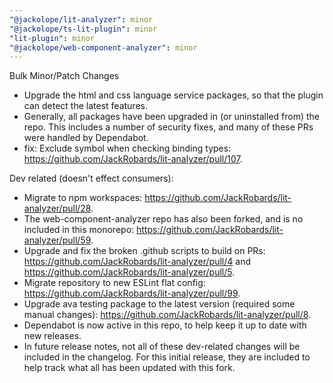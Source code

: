 ```yaml
---
"@jackolope/lit-analyzer": minor
"@jackolope/ts-lit-plugin": minor
"lit-plugin": minor
"@jackolope/web-component-analyzer": minor
---
```


Bulk Minor/Patch Changes

- Upgrade the html and css language service packages, so that the plugin can detect the latest features.
- Generally, all packages have been upgraded in (or uninstalled from) the repo. This includes a number of security fixes, and many of these PRs were handled by Dependabot.
- fix: Exclude symbol when checking binding types: https://github.com/JackRobards/lit-analyzer/pull/107.

Dev related (doesn't effect consumers):

- Migrate to npm workspaces: https://github.com/JackRobards/lit-analyzer/pull/28.
- The web-component-analyzer repo has also been forked, and is no included in this monorepo: https://github.com/JackRobards/lit-analyzer/pull/59.
- Upgrade and fix the broken .github scripts to build on PRs: https://github.com/JackRobards/lit-analyzer/pull/4 and https://github.com/JackRobards/lit-analyzer/pull/5.
- Migrate repository to new ESLint flat config: https://github.com/JackRobards/lit-analyzer/pull/99.
- Upgrade ava testing package to the latest version (required some manual changes): https://github.com/JackRobards/lit-analyzer/pull/8.
- Dependabot is now active in this repo, to help keep it up to date with new releases.
- In future release notes, not all of these dev-related changes will be included in the changelog. For this initial release, they are included to help track what all has been updated with this fork.
